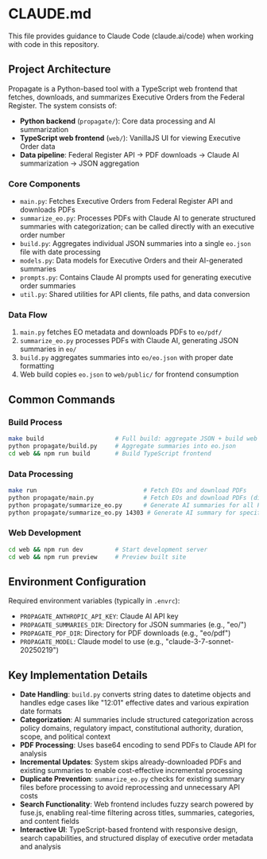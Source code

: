 # CLAUDE.md

This file provides guidance to Claude Code (claude.ai/code) when working with code in this repository.

## Project Architecture

Propagate is a Python-based tool with a TypeScript web frontend that fetches, downloads, and summarizes Executive Orders from the Federal Register. The system consists of:

- **Python backend** (`propagate/`): Core data processing and AI summarization
- **TypeScript web frontend** (`web/`): VanillaJS UI for viewing Executive Order data
- **Data pipeline**: Federal Register API → PDF downloads → Claude AI summarization → JSON aggregation

### Core Components

- `main.py`: Fetches Executive Orders from Federal Register API and downloads PDFs
- `summarize_eo.py`: Processes PDFs with Claude AI to generate structured summaries with categorization; can be called directly with an executive order number
- `build.py`: Aggregates individual JSON summaries into a single `eo.json` file with date processing
- `models.py`: Data models for Executive Orders and their AI-generated summaries
- `prompts.py`: Contains Claude AI prompts used for generating executive order summaries
- `util.py`: Shared utilities for API clients, file paths, and data conversion

### Data Flow

1. `main.py` fetches EO metadata and downloads PDFs to `eo/pdf/`
2. `summarize_eo.py` processes PDFs with Claude AI, generating JSON summaries in `eo/`
3. `build.py` aggregates summaries into `eo/eo.json` with proper date formatting
4. Web build copies `eo.json` to `web/public/` for frontend consumption

## Common Commands

### Build Process

```bash
make build                    # Full build: aggregate JSON + build web frontend
python propagate/build.py     # Aggregate summaries into eo.json
cd web && npm run build       # Build TypeScript frontend
```

### Data Processing

```bash
make run                              # Fetch EOs and download PDFs
python propagate/main.py              # Fetch EOs and download PDFs (direct)
python propagate/summarize_eo.py      # Generate AI summaries for all PDFs
python propagate/summarize_eo.py 14303 # Generate AI summary for specific EO number
```

### Web Development

```bash
cd web && npm run dev         # Start development server
cd web && npm run preview     # Preview built site
```

## Environment Configuration

Required environment variables (typically in `.envrc`):

- `PROPAGATE_ANTHROPIC_API_KEY`: Claude AI API key
- `PROPAGATE_SUMMARIES_DIR`: Directory for JSON summaries (e.g., "eo/")
- `PROPAGATE_PDF_DIR`: Directory for PDF downloads (e.g., "eo/pdf")
- `PROPAGATE_MODEL`: Claude model to use (e.g., "claude-3-7-sonnet-20250219")

## Key Implementation Details

- **Date Handling**: `build.py` converts string dates to datetime objects and handles edge cases like "12:01" effective dates and various expiration date formats
- **Categorization**: AI summaries include structured categorization across policy domains, regulatory impact, constitutional authority, duration, scope, and political context
- **PDF Processing**: Uses base64 encoding to send PDFs to Claude API for analysis
- **Incremental Updates**: System skips already-downloaded PDFs and existing summaries to enable cost-effective incremental processing
- **Duplicate Prevention**: `summarize_eo.py` checks for existing summary files before processing to avoid reprocessing and unnecessary API costs
- **Search Functionality**: Web frontend includes fuzzy search powered by fuse.js, enabling real-time filtering across titles, summaries, categories, and content fields
- **Interactive UI**: TypeScript-based frontend with responsive design, search capabilities, and structured display of executive order metadata and analysis
